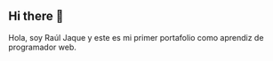 ## Hi there 👋
Hola, soy Raúl Jaque y este es mi primer portafolio como aprendiz de programador web.
<!--
**RJaqE/RJaqE** is a ✨ _special_ ✨ repository because its `README.md` (this file) appears on your GitHub profile.

Here are some ideas to get you started:

- 🔭 I’m currently working on ... Región de Valparaíso, Chile.
- 🌱 I’m currently learning ... JavaScrript + Vue js y un montón de cosas más.
- 👯 I’m looking to collaborate on ...
- 🤔 I’m looking for help with ...
- 💬 Ask me about ...
- 📫 How to reach me: ...
- 😄 Pronouns: ...
- ⚡ Fun fact: ...
-->
